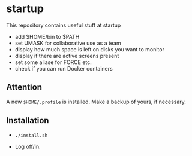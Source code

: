 # startup

This repository contains useful stuff at startup

- add $HOME/bin to $PATH
- set UMASK for collaborative use as a team
- display how much space is left on disks you want to monitor
- display if there are active screens present
- set some aliase for FORCE etc.
- check if you can run Docker containers


## Attention

A new `$HOME/.profile` is installed. Make a backup of yours, if necessary.


## Installation

- `./install.sh`

- Log off/in.
